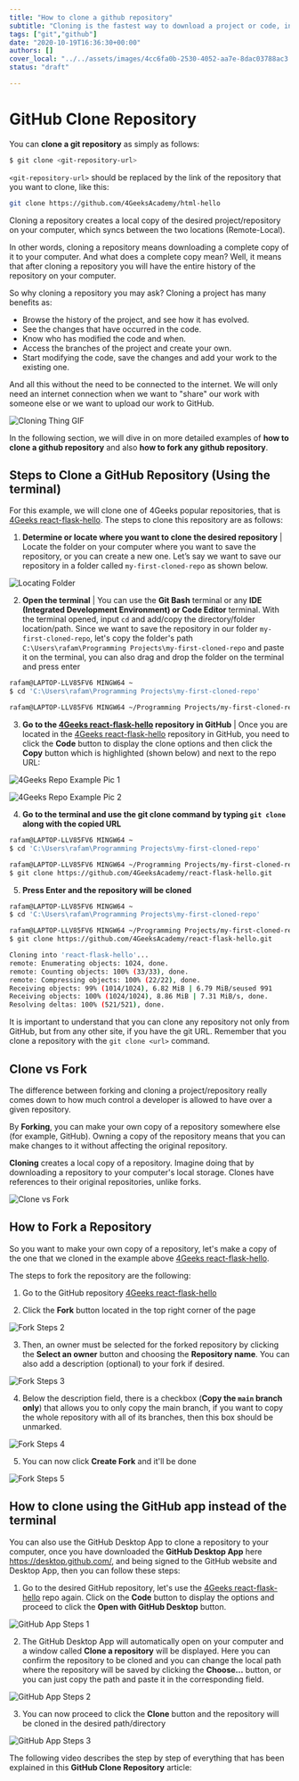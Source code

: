 ```yaml
---
title: "How to clone a github repository"
subtitle: "Cloning is the fastest way to download a project or code, in this lessons we will explain how to clone and the difference it has with forking"
tags: ["git","github"]
date: "2020-10-19T16:36:30+00:00"
authors: []
cover_local: "../../assets/images/4cc6fa0b-2530-4052-aa7e-8dac03788ac3.png"
status: "draft"

---
```


# GitHub Clone Repository
You can **clone a git repository** as simply as follows:

```bash session
$ git clone <git-repository-url>
```
`<git-repository-url>` should be replaced by the link of the repository that you want to clone, like this: 

```bash
git clone https://github.com/4GeeksAcademy/html-hello
```

Cloning a repository creates a local copy of the desired project/repository on your computer, which syncs between the two locations (Remote-Local).

In other words, cloning a repository means downloading a complete copy of it to your computer. And what does a complete copy mean? Well, it means that after cloning a repository you will have the entire history of the repository on your computer.

So why cloning a repository you may ask? Cloning a project has many benefits as:

- Browse the history of the project, and see how it has evolved.
- See the changes that have occurred in the code.
- Know who has modified the code and when.
- Access the branches of the project and create your own.
- Start modifying the code, save the changes and add your work to the existing one.  

And all this without the need to be connected to the internet. We will only need an internet connection when we want to "share" our work with someone else or we want to upload our work to GitHub. 
  

![Cloning Thing GIF](https://c.tenor.com/AQM9IEdO0K8AAAAd/clone.gif)

In the following section, we will dive in on more detailed examples of **how to clone a github repository** and also **how to fork any github repository**.

## Steps to Clone a GitHub Repository (Using the terminal)
For this example, we will clone one of 4Geeks popular repositories, that is [4Geeks react-flask-hello](https://github.com/4GeeksAcademy/react-flask-hello). The steps to clone this repository are as follows:

1. **Determine or locate where you want to clone the desired repository** |
Locate the folder on your computer where you want to save the repository, or you can create a new one. Let’s say we want to save our repository in a folder called `my-first-cloned-repo` as shown below.

![Locating Folder](https://i.imgur.com/lAV0nLj.jpg)

2. **Open the terminal** |
You can use the **Git Bash** terminal or any **IDE (Integrated Development Environment) or Code Editor** terminal. With the terminal opened, input `cd` and add/copy the directory/folder location/path. Since we want to save the repository in our folder `my-first-cloned-repo`, let's copy the folder's path `C:\Users\rafam\Programming Projects\my-first-cloned-repo` and paste it on the terminal, you can also drag and drop the folder on the terminal and press enter

```bash session
rafam@LAPTOP-LLV85FV6 MINGW64 ~
$ cd 'C:\Users\rafam\Programming Projects\my-first-cloned-repo'

rafam@LAPTOP-LLV85FV6 MINGW64 ~/Programming Projects/my-first-cloned-repo
```
3. **Go to the [4Geeks react-flask-hello](https://github.com/4GeeksAcademy/react-flask-hello) repository in GitHub** |
Once you are located in the [4Geeks react-flask-hello](https://github.com/4GeeksAcademy/react-flask-hello) repository in GitHub, you need to click the **Code** button to display the clone options and then click the **Copy** button which is highlighted (shown below) and next to the repo URL:

![4Geeks Repo Example Pic 1](https://i.imgur.com/xu3Psl0.png)

![4Geeks Repo Example Pic 2](https://i.imgur.com/QPEPsZE.png)

4. **Go to the terminal and use the git clone command by typing `git clone` along with the copied URL**

```bash session
rafam@LAPTOP-LLV85FV6 MINGW64 ~
$ cd 'C:\Users\rafam\Programming Projects\my-first-cloned-repo'

rafam@LAPTOP-LLV85FV6 MINGW64 ~/Programming Projects/my-first-cloned-repo
$ git clone https://github.com/4GeeksAcademy/react-flask-hello.git
```

5. **Press Enter and the repository will be cloned**
```bash session
rafam@LAPTOP-LLV85FV6 MINGW64 ~
$ cd 'C:\Users\rafam\Programming Projects\my-first-cloned-repo'

rafam@LAPTOP-LLV85FV6 MINGW64 ~/Programming Projects/my-first-cloned-repo
$ git clone https://github.com/4GeeksAcademy/react-flask-hello.git 

Cloning into 'react-flask-hello'...
remote: Enumerating objects: 1024, done.
remote: Counting objects: 100% (33/33), done.
remote: Compressing objects: 100% (22/22), done.
Receiving objects: 99% (1014/1024), 6.82 MiB | 6.79 MiB/seused 991
Receiving objects: 100% (1024/1024), 8.86 MiB | 7.31 MiB/s, done.
Resolving deltas: 100% (521/521), done.
```

  

It is important to understand that you can clone any repository not only from GitHub, but from any other site, if you have the git URL. Remember that you clone a repository with the `git clone <url>` command.

  

## Clone vs Fork

  

The difference between forking and cloning a project/repository really comes down to how much control a developer is allowed to have over a given repository.

  

By **Forking**, you can make your own copy of a repository somewhere else (for example, GitHub). Owning a copy of the repository means that you can make changes to it without affecting the original repository.

  

**Cloning** creates a local copy of a repository. Imagine doing that by downloading a repository to your computer's local storage. Clones have references to their original repositories, unlike forks.

  

![Clone vs Fork](https://i.imgur.com/eSN0n99.jpg)

  

## How to Fork a Repository

  

So you want to make your own copy of a repository, let's make a copy of the one that we cloned in the example above [4Geeks react-flask-hello](https://github.com/4GeeksAcademy/react-flask-hello).

  

The steps to fork the repository are the following:

  

1. Go to the GitHub repository [4Geeks react-flask-hello](https://github.com/4GeeksAcademy/react-flask-hello)

2. Click the **Fork** button located in the top right corner of the page

  

![Fork Steps 2](https://i.imgur.com/0qzfYg0.png)

  

3. Then, an owner must be selected for the forked repository by clicking the **Select an owner** button and choosing the **Repository name**. You can also add a description (optional) to your fork if desired.

  

![Fork Steps 3](https://imgur.com/4gqX7LM.png)

  

4. Below the description field, there is a checkbox (**Copy the `main` branch only**) that allows you to only copy the main branch, if you want to copy the whole repository with all of its branches, then this box should be unmarked.

![Fork Steps 4](https://imgur.com/8CRRVxR.png)

  

5. You can now click **Create Fork** and it'll be done

  

![Fork Steps 5](https://i.imgur.com/sm1x81i.png)

  

## How to clone using the GitHub app instead of the terminal

  

You can also use the GitHub Desktop App to clone a repository to your computer, once you have downloaded the **GitHub Desktop App** here https://desktop.github.com/, and being signed to the GitHub website and Desktop App, then you can follow these steps:

1. Go to the desired GitHub repository, let's use the [4Geeks react-flask-hello](https://github.com/4GeeksAcademy/react-flask-hello) repo again. Click on the **Code** button to display the options and proceed to click the **Open with GitHub Desktop** button.

  

![GitHub App Steps 1](https://i.imgur.com/KPFvgCO.png)

  

2. The GitHub Desktop App will automatically open on your computer and a window called **Clone a repository** will be displayed. Here you can confirm the repository to be cloned and you can change the local path where the repository will be saved by clicking the **Choose...** button, or you can just copy the path and paste it in the corresponding field.

  

![GitHub App Steps 2](https://i.imgur.com/mMS54sJ.png)

  

3. You can now proceed to click the **Clone** button and the repository will be cloned in the desired path/directory

  

![GitHub App Steps 3](https://i.imgur.com/UVc92fA.png)

  

The following video describes the step by step of everything that has been explained in this **GitHub Clone Repository** article:
